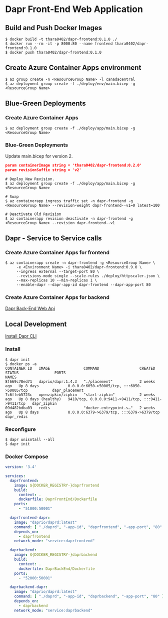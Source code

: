 # Dapr Front-End Web Application

## Build and Push Docker Images
```shell-session
$ docker build -t thara0402/dapr-frontend:0.1.0 ./
$ docker run --rm -it -p 8000:80 --name frontend thara0402/dapr-frontend:0.1.0
$ docker push thara0402/dapr-frontend:0.1.0
```

## Create Azure Container Apps environment
```shell-session
$ az group create -n <ResourceGroup Name> -l canadacentral
$ az deployment group create -f ./deploy/env/main.bicep -g <ResourceGroup Name>
```

## Blue-Green Deployments
### Create Azure Container Apps
```shell-session
$ az deployment group create -f ./deploy/app/main.bicep -g <ResourceGroup Name>
```

### Blue-Green Deployments
Update main.bicep for version 2.
```json
param containerImage string = 'thara0402/dapr-frontend:0.2.0'
param revisionSuffix string = 'v2'
```

```shell-session
# Deploy New Revision. 
$ az deployment group create -f ./deploy/app/main.bicep -g <ResourceGroup Name>

# Swap
$ az containerapp ingress traffic set -n dapr-frontend -g <ResourceGroup Name> --revision-weight dapr-frontend--v1=0 latest=100

# Deactivate Old Revision
$ az containerapp revision deactivate -n dapr-frontend -g <ResourceGroup Name> --revision dapr-frontend--v1
```

## Dapr - Service to Service calls
### Create Azure Container Apps for frontend
```shell-session
$ az containerapp create -n dapr-frontend -g <ResourceGroup Name> \
     -e <Environment Name> -i thara0402/dapr-frontend:0.9.0 \
     --ingress external --target-port 80 \
     --revisions-mode single --scale-rules ./deploy/httpscaler.json \
     --max-replicas 10 --min-replicas 1 \
     --enable-dapr --dapr-app-id dapr-frontend --dapr-app-port 80
```
### Create Azure Container Apps for backend
[Dapr Back-End Web Api](https://github.com/thara0402/dapr-backend)

## Local Development
[Install Dapr CLI](https://docs.dapr.io/getting-started/install-dapr-cli/)
### Install
```shell-session
$ dapr init
$ docker ps -a
CONTAINER ID   IMAGE               COMMAND                  CREATED       STATUS                PORTS                                                 NAMES
8f669c78ed71   daprio/dapr:1.4.3   "./placement"            2 weeks ago   Up 8 days             0.0.0.0:6050->50005/tcp, :::6050->50005/tcp           dapr_placement
7c6ffeb5723c   openzipkin/zipkin   "start-zipkin"           2 weeks ago   Up 8 days (healthy)   9410/tcp, 0.0.0.0:9411->9411/tcp, :::9411->9411/tcp   dapr_zipkin
09d482bdba03   redis               "docker-entrypoint.s…"   2 weeks ago   Up 8 days             0.0.0.0:6379->6379/tcp, :::6379->6379/tcp             dapr_redis
```
### Reconfigure
```shell-session
$ dapr unisntall --all
$ dapr init
```
### Docker Compose
```yaml
version: '3.4'

services:
  daprfrontend:
    image: ${DOCKER_REGISTRY-}daprfrontend
    build:
      context: .
      dockerfile: DaprFrontEnd/Dockerfile
    ports:
      - "51000:50001"

  daprfrontend-dapr:
    image: "daprio/daprd:latest"
    command: [ "./daprd", "-app-id", "daprfrontend", "-app-port", "80" ]
    depends_on:
      - daprfrontend
    network_mode: "service:daprfrontend"

  daprbackend:
    image: ${DOCKER_REGISTRY-}daprbackend
    build:
      context: .
      dockerfile: DaprBackEnd/Dockerfile
    ports:
      - "52000:50001"

  daprbackend-dapr:
    image: "daprio/daprd:latest"
    command: [ "./daprd", "-app-id", "daprbackend", "-app-port", "80" ]
    depends_on:
      - daprbackend
    network_mode: "service:daprbackend"
```





